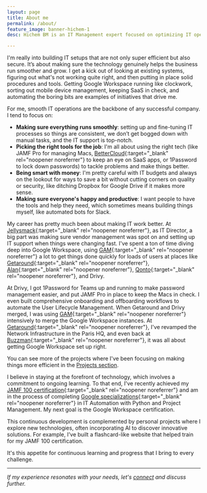 ```yaml
---
layout: page
title: About me
permalink: /about/
feature_image: banner-hichem-1
desc: Hichem BM is an IT Management expert focused on optimizing IT operations, processes, and tools for enhanced efficiency, security, and business growth.

---
```


I'm really into building IT setups that are not only super efficient but also secure. It’s about making sure the technology genuinely helps the business run smoother and grow. I get a kick out of looking at existing systems, figuring out what's not working quite right, and then putting in place solid procedures and tools. Getting Google Workspace running like clockwork, sorting out mobile device management, keeping SaaS in check, and automating the boring bits are examples of initiatives that drive me.

For me, smooth IT operations are the backbone of any successful company. I tend to focus on:

* **Making sure everything runs smoothly**: setting up and fine-tuning IT processes so things are consistent, we don’t get bogged down with manual tasks, and the IT support is top-notch.
* **Picking the right tools for the job**: I'm all about using the right tech (like JAMF Pro for managing Macs, [BetterCloud](https://www.bettercloud.com/){:target="_blank" rel="noopener noreferrer"} to keep an eye on SaaS apps, or 1Password to lock down passwords) to tackle problems and make things better.
* **Being smart with money**: I'm pretty careful with IT budgets and always on the lookout for ways to save a bit without cutting corners on quality or security, like ditching Dropbox for Google Drive if it makes more sense.
* **Making sure everyone's happy and productive**: I want people to have the tools and help they need, which sometimes means building things myself, like automated bots for Slack.

My career has pretty much been about making IT work better. At [Jellysmack](https://jellysmack.com/){:target="_blank" rel="noopener noreferrer"}, as IT Director, a big part was making sure vendor management was spot on and setting up IT support when things were changing fast. I've spent a ton of time diving deep into Google Workspace, using [GAM](https://github.com/GAM-team/GAM){:target="_blank" rel="noopener noreferrer"} a lot to get things done quickly for loads of users at places like [Getaround](https://fr.getaround.com/){:target="_blank" rel="noopener noreferrer"}, [Alan](https://alan.eu){:target="_blank" rel="noopener noreferrer"}, [Qonto](http://qonto.com/){:target="_blank" rel="noopener noreferrer"}, and Drivy.

At Drivy, I got 1Password for Teams up and running to make password management easier, and put JAMF Pro in place to keep the Macs in check. I even built comprehensive onboarding and offboarding workflows to automate the User Lifecycle Management. When Getaround and Drivy merged, I was using [GAM](https://github.com/GAM-team/GAM){:target="_blank" rel="noopener noreferrer"} intensively to merge the Google Workspace instances. At [Getaround](https://fr.getaround.com/){:target="_blank" rel="noopener noreferrer"}, I've revamped the Network Infrastructure in the Paris HQ, and even back at [Buzzman](https://buzzman.eu/){:target="_blank" rel="noopener noreferrer"}, it was all about getting Google Workspace set up right.

You can see more of the projects where I've been focusing on making things more efficient in the [Projects section](/projects/).

I believe in staying at the forefront of technology, which involves a commitment to ongoing learning. To that end, I've recently achieved my [JAMF 100 certification](https://www.credly.com/badges/12f6f183-f3e1-4fe1-b905-b5803b7d5433){:target="_blank" rel="noopener noreferrer"} and am in the process of completing [Google specializations](https://www.coursera.org/learner/hichem-bm){:target="_blank" rel="noopener noreferrer"} in IT Automation with Python and Project Management. My next goal is the Google Workspace certification.

This continuous development is complemented by personal projects where I explore new technologies, often incorporating AI to discover innovative solutions. For example, I’ve built a flashcard-like website that helped train for my JAMF 100 certification.

It's this appetite for continuous learning and progress that I bring to every challenge.

---
*If my experience resonates with your needs, let's <a href="https://www.linkedin.com/in/hichem-bm/" target="_blank" rel="noopener noreferrer">connect</a> and discuss further.*
